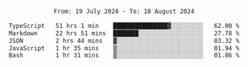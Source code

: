 <div align="center">
<p style="text-align: center;">
<!--START_SECTION:waka-->

```txt
From: 19 July 2024 - To: 18 August 2024

TypeScript   51 hrs 1 min    ███████████████▓░░░░░░░░░   62.00 %
Markdown     22 hrs 51 mins  ███████░░░░░░░░░░░░░░░░░░   27.78 %
JSON         2 hrs 44 mins   ▓░░░░░░░░░░░░░░░░░░░░░░░░   03.32 %
JavaScript   1 hr 35 mins    ▒░░░░░░░░░░░░░░░░░░░░░░░░   01.94 %
Bash         1 hr 31 mins    ▒░░░░░░░░░░░░░░░░░░░░░░░░   01.86 %
```

<!--END_SECTION:waka-->
</p>
</div>
